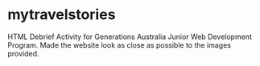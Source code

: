 # mytravelstories
HTML Debrief Activity for Generations Australia Junior Web Development Program.
Made the website look as close as possible to the images provided.
